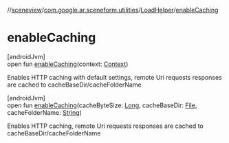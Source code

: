 //[sceneview](../../../index.md)/[com.google.ar.sceneform.utilities](../index.md)/[LoadHelper](index.md)/[enableCaching](enable-caching.md)

# enableCaching

[androidJvm]\
open fun [enableCaching](enable-caching.md)(context: [Context](https://developer.android.com/reference/kotlin/android/content/Context.html))

Enables HTTP caching with default settings, remote Uri requests responses are cached to cacheBaseDir/cacheFolderName

[androidJvm]\
open fun [enableCaching](enable-caching.md)(cacheByteSize: [Long](https://kotlinlang.org/api/latest/jvm/stdlib/kotlin/-long/index.html), cacheBaseDir: [File](https://developer.android.com/reference/kotlin/java/io/File.html), cacheFolderName: [String](https://developer.android.com/reference/kotlin/java/lang/String.html))

Enables HTTP caching, remote Uri requests responses are cached to cacheBaseDir/cacheFolderName
